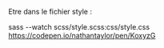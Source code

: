 Etre dans le fichier style :

sass --watch scss/style.scss:css/style.css
https://codepen.io/nathantaylor/pen/KoxyzG
